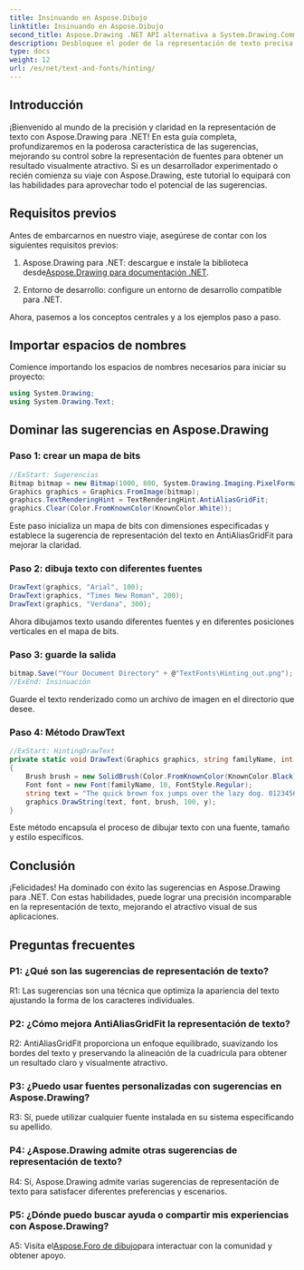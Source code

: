 ```yaml
---
title: Insinuando en Aspose.Dibujo
linktitle: Insinuando en Aspose.Dibujo
second_title: Aspose.Drawing .NET API alternativa a System.Drawing.Common
description: Desbloquee el poder de la representación de texto precisa con Aspose.Drawing para .NET. Domina las técnicas de sugerencias para fuentes nítidas.
type: docs
weight: 12
url: /es/net/text-and-fonts/hinting/
---
```

## Introducción

¡Bienvenido al mundo de la precisión y claridad en la representación de texto con Aspose.Drawing para .NET! En esta guía completa, profundizaremos en la poderosa característica de las sugerencias, mejorando su control sobre la representación de fuentes para obtener un resultado visualmente atractivo. Si es un desarrollador experimentado o recién comienza su viaje con Aspose.Drawing, este tutorial lo equipará con las habilidades para aprovechar todo el potencial de las sugerencias.

## Requisitos previos

Antes de embarcarnos en nuestro viaje, asegúrese de contar con los siguientes requisitos previos:

1.  Aspose.Drawing para .NET: descargue e instale la biblioteca desde[Aspose.Drawing para documentación .NET](https://reference.aspose.com/drawing/net/).

2. Entorno de desarrollo: configure un entorno de desarrollo compatible para .NET.

Ahora, pasemos a los conceptos centrales y a los ejemplos paso a paso.

## Importar espacios de nombres

Comience importando los espacios de nombres necesarios para iniciar su proyecto:

```csharp
using System.Drawing;
using System.Drawing.Text;
```

## Dominar las sugerencias en Aspose.Drawing

### Paso 1: crear un mapa de bits

```csharp
//ExStart: Sugerencias
Bitmap bitmap = new Bitmap(1000, 800, System.Drawing.Imaging.PixelFormat.Format32bppPArgb);
Graphics graphics = Graphics.FromImage(bitmap);
graphics.TextRenderingHint = TextRenderingHint.AntiAliasGridFit;
graphics.Clear(Color.FromKnownColor(KnownColor.White));
```

Este paso inicializa un mapa de bits con dimensiones especificadas y establece la sugerencia de representación del texto en AntiAliasGridFit para mejorar la claridad.

### Paso 2: dibuja texto con diferentes fuentes

```csharp
DrawText(graphics, "Arial", 100);
DrawText(graphics, "Times New Roman", 200);
DrawText(graphics, "Verdana", 300);
```

Ahora dibujamos texto usando diferentes fuentes y en diferentes posiciones verticales en el mapa de bits.

### Paso 3: guarde la salida

```csharp
bitmap.Save("Your Document Directory" + @"TextFonts\Hinting_out.png");
//ExEnd: Insinuación
```

Guarde el texto renderizado como un archivo de imagen en el directorio que desee.

### Paso 4: Método DrawText

```csharp
//ExStart: HintingDrawText
private static void DrawText(Graphics graphics, string familyName, int y)
{
    Brush brush = new SolidBrush(Color.FromKnownColor(KnownColor.Black));
    Font font = new Font(familyName, 10, FontStyle.Regular);
    string text = "The quick brown fox jumps over the lazy dog. 0123456789 ~!@#$%^&*()_+-={}[];':\"<>?/,.\\№`";
    graphics.DrawString(text, font, brush, 100, y);
}
```

Este método encapsula el proceso de dibujar texto con una fuente, tamaño y estilo específicos.

## Conclusión

¡Felicidades! Ha dominado con éxito las sugerencias en Aspose.Drawing para .NET. Con estas habilidades, puede lograr una precisión incomparable en la representación de texto, mejorando el atractivo visual de sus aplicaciones.

## Preguntas frecuentes

### P1: ¿Qué son las sugerencias de representación de texto?

R1: Las sugerencias son una técnica que optimiza la apariencia del texto ajustando la forma de los caracteres individuales.

### P2: ¿Cómo mejora AntiAliasGridFit la representación de texto?

R2: AntiAliasGridFit proporciona un enfoque equilibrado, suavizando los bordes del texto y preservando la alineación de la cuadrícula para obtener un resultado claro y visualmente atractivo.

### P3: ¿Puedo usar fuentes personalizadas con sugerencias en Aspose.Drawing?

R3: Sí, puede utilizar cualquier fuente instalada en su sistema especificando su apellido.

### P4: ¿Aspose.Drawing admite otras sugerencias de representación de texto?

R4: Sí, Aspose.Drawing admite varias sugerencias de representación de texto para satisfacer diferentes preferencias y escenarios.

### P5: ¿Dónde puedo buscar ayuda o compartir mis experiencias con Aspose.Drawing?

 A5: Visita el[Aspose.Foro de dibujo](https://forum.aspose.com/c/diagram/17)para interactuar con la comunidad y obtener apoyo.